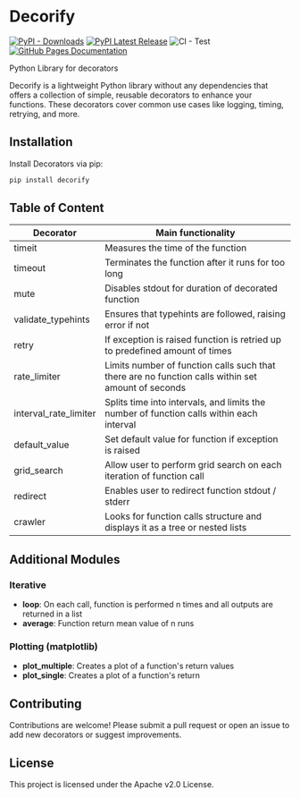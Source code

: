 # Decorify

[![PyPI - Downloads](https://img.shields.io/pypi/dm/decorify)](https://pypi.org/project/decorify/)
[![PyPI Latest Release](https://img.shields.io/pypi/v/decorify.svg)](https://pypi.org/project/decorify/)
![CI - Test](https://github.com/Dawid64/decorify/actions/workflows/python-app.yml/badge.svg)
[![GitHub Pages Documentation](https://img.shields.io/badge/GitHub_Pages-Documentation-blue)](https://dawid64.github.io/decorify/)

Python Library for decorators

Decorify  is a lightweight Python library without any dependencies that offers a collection of simple, reusable decorators to enhance your functions. These decorators cover common use cases like logging, timing, retrying, and more. 

## Installation

Install Decorators via pip:

```bash
pip install decorify 
```

## Table of Content

| Decorator | Main functionality |
| --- | --- |
| timeit | Measures the time of the function |
| timeout | Terminates the function after it runs for too long |
| mute | Disables stdout for duration of decorated function |
| validate_typehints | Ensures that typehints are followed, raising error if not |
| retry | If exception is raised function is retried up to predefined amount of times |
| rate_limiter | Limits number of function calls such that there are no function calls within set amount of seconds |
| interval_rate_limiter | Splits time into intervals, and limits the number of function calls within each interval |
| default_value | Set default value for function if exception is raised |
| grid_search | Allow user to perform grid search on each iteration of function call |
| redirect | Enables user to redirect function stdout / stderr |
| crawler | Looks for function calls structure and displays it as a tree or nested lists |

## Additional Modules

### Iterative

- **loop**: On each call, function is performed n times and all outputs are returned in a list
- **average**: Function return mean value of n runs

### Plotting (matplotlib)

- **plot_multiple**: Creates a plot of a function's return values
- **plot_single**: Creates a plot of a function's return

## Contributing

Contributions are welcome! Please submit a pull request or open an issue to add new decorators or suggest improvements.

## License

This project is licensed under the Apache v2.0  License.
